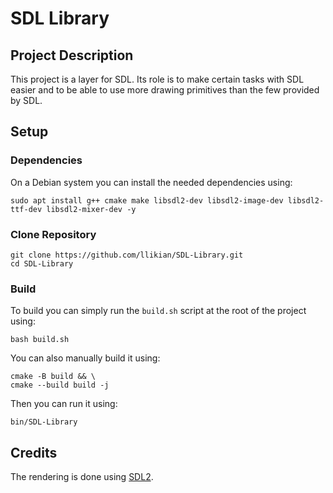 # SDL Library
## Project Description
This project is a layer for SDL. Its role is to make certain tasks with SDL easier and to be able to use more drawing primitives than the few provided
by SDL.

## Setup
### Dependencies
On a Debian system you can install the needed dependencies using:
```shell
sudo apt install g++ cmake make libsdl2-dev libsdl2-image-dev libsdl2-ttf-dev libsdl2-mixer-dev -y
```

### Clone Repository
```shell
git clone https://github.com/llikian/SDL-Library.git
cd SDL-Library
```

### Build
To build you can simply run the `build.sh` script at the root of the project using:
```shell
bash build.sh
```

You can also manually build it using:
```shell
cmake -B build && \
cmake --build build -j
```

Then you can run it using:
```shell
bin/SDL-Library
```

## Credits
The rendering is done using [SDL2](https://www.libsdl.org/).